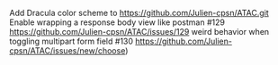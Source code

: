 Add Dracula color scheme to https://github.com/Julien-cpsn/ATAC.git
Enable wrapping a response body view like postman #129 https://github.com/Julien-cpsn/ATAC/issues/129
weird behavior when toggling multipart form field #130 https://github.com/Julien-cpsn/ATAC/issues/new/choose)